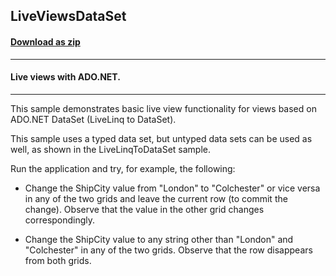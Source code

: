 ## LiveViewsDataSet
#### [Download as zip](https://downgit.github.io/#/home?url=https://github.com/GrapeCity/ComponentOne-WPF-Samples/tree/master/NET_4.5.2/C1.WPF.DataSource/CS/LiveLinq/HowTo/LiveViews/LiveViewsDataSet)
____
#### Live views with ADO.NET.
____
This sample demonstrates basic live view functionality for views
based on ADO.NET DataSet (LiveLinq to DataSet).

This sample uses a typed data set, but untyped data sets can be
used as well, as shown in the LiveLinqToDataSet sample.

Run the application and try, for example, the following:


* Change the ShipCity value from "London" to "Colchester" or
vice versa in any of the two grids and leave the current row
(to commit the change). Observe that the value in the other
grid changes correspondingly.


* Change the ShipCity value to any string other than "London"
and "Colchester" in any of the two grids. Observe that the row
disappears from both grids.


